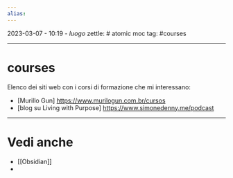 ```yaml
---
alias: 
---
```

2023-03-07 - 10:19 - *luogo*
zettle: # atomic moc
tag: #courses 

---
# courses
Elenco dei siti web con i corsi di formazione che mi interessano:
- [Murillo Gun] https://www.murilogun.com.br/cursos
- [blog su Living with Purpose] https://www.simonedenny.me/podcast




---
# Vedi anche
- [[Obsidian]]
- 